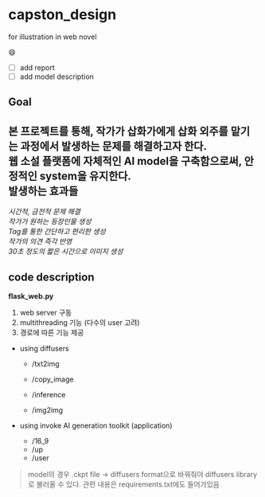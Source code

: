 # capston_design
for illustration in web novel

:smile:   
- [ ] add report 
- [ ] add model description   

## Goal
본 프로젝트를 통해, 작가가 삽화가에게 삽화 외주를 맡기는 과정에서 발생하는 문제를 해결하고자 한다.      
웹 소설 플랫폼에 자체적인 AI model을 구축함으로써, 안정적인 system을 유지한다.    
발생하는 효과들   
---   
*시간적, 금전적 문제 해결*   
*작가가 원하는 등장인물 생성*   
*Tag를 통한 간단하고 편리한 생성*   
*작가의 의견 즉각 반영*   
*30초 정도의 짧은 시간으로 이미지 생성*   

## code description

**flask_web.py**

1. web server 구동
2. multithreading 기능 (다수의 user 고려)   
3. 경로에 따른 기능 제공   
  - using diffusers
    - /txt2img
    
    - /copy_image
    - /inference
    - /img2img
    
  - using invoke AI generation toolkit (application)
    - /16_9
    - /up
    - /user
  


> model의 경우 .ckpt file -> diffusers format으로 바꿔줘야 diffusers library로 불러올 수 있다. 관련 내용은 requirements.txt에도 들어가있음
